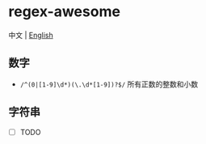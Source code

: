 # regex-awesome

中文 | [English](./README_zh-CN.md)

## 数字

- `/^(0|[1-9]\d*)(\.\d*[1-9])?$/` 所有正数的整数和小数

## 字符串

- [ ] TODO
